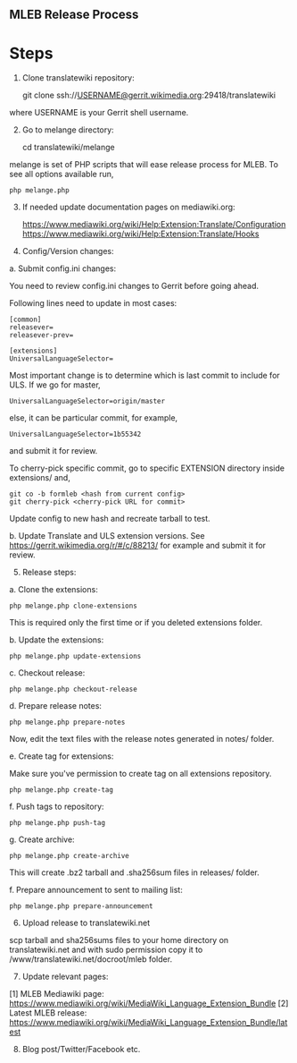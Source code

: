 MLEB Release Process
--------------------

Steps
=====

1. Clone translatewiki repository:

    git clone ssh://USERNAME@gerrit.wikimedia.org:29418/translatewiki

where USERNAME is your Gerrit shell username.

2. Go to melange directory:

    cd translatewiki/melange

melange is set of PHP scripts that will ease release process for MLEB.
To see all options available run,

    php melange.php

3. If needed update documentation pages on mediawiki.org:

    https://www.mediawiki.org/wiki/Help:Extension:Translate/Configuration
    https://www.mediawiki.org/wiki/Help:Extension:Translate/Hooks

4. Config/Version changes:

a. Submit config.ini changes:

You need to review config.ini changes to Gerrit before going ahead.

Following lines need to update in most cases:

    [common]
    releasever=
    releasever-prev=

    [extensions]
    UniversalLanguageSelector=

Most important change is to determine which is last commit to include for ULS.
If we go for master,

    UniversalLanguageSelector=origin/master

else, it can be particular commit, for example,

    UniversalLanguageSelector=1b55342

and submit it for review.

To cherry-pick specific commit, go to specific EXTENSION directory inside
extensions/ and,

    git co -b formleb <hash from current config>
    git cherry-pick <cherry-pick URL for commit>

Update config to new hash and recreate tarball to test.

b. Update Translate and ULS extension versions. See https://gerrit.wikimedia.org/r/#/c/88213/
for example and submit it for review.

5. Release steps:

a. Clone the extensions:

    php melange.php clone-extensions

This is required only the first time or if you deleted extensions folder.

b. Update the extensions:

    php melange.php update-extensions

c. Checkout release:

    php melange.php checkout-release

d. Prepare release notes:

    php melange.php prepare-notes

Now, edit the text files with the release notes generated in notes/ folder.

e. Create tag for extensions:

Make sure you've permission to create tag on all extensions repository.

    php melange.php create-tag

f. Push tags to repository:

    php melange.php push-tag

g. Create archive:

    php melange.php create-archive

This will create .bz2 tarball and .sha256sum files in releases/ folder.

f. Prepare announcement to sent to mailing list:

    php melange.php prepare-announcement

6. Upload release to translatewiki.net

scp tarball and sha256sums files to your home directory on translatewiki.net
and with sudo permission copy it to /www/translatewiki.net/docroot/mleb folder.

7. Update relevant pages:

[1] MLEB Mediawiki page: https://www.mediawiki.org/wiki/MediaWiki_Language_Extension_Bundle
[2] Latest MLEB release: https://www.mediawiki.org/wiki/MediaWiki_Language_Extension_Bundle/latest

8. Blog post/Twitter/Facebook etc.
